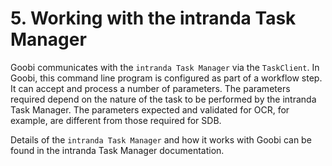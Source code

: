 # 5. Working with the intranda Task Manager

Goobi communicates with the `intranda Task Manager` via the `TaskClient`. In Goobi, this command line program is configured as part of a workflow step. It can accept and process a number of parameters. The parameters required depend on the nature of the task to be performed by the intranda Task Manager. The parameters expected and validated for OCR, for example, are different from those required for SDB.

Details of the `intranda Task Manager` and how it works with Goobi can be found in the intranda Task Manager documentation.  


